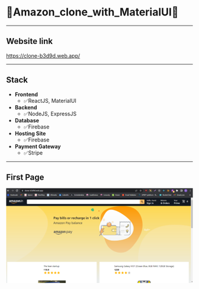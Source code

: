 # 🍁Amazon_clone_with_MaterialUI🎉
-----------------------------------------------
## Website link

https://clone-b3d9d.web.app/

-----------------------------------------------
## Stack
- **Frontend**
  - ✅ReactJS, MaterialUI
- **Backend**
  - ✅NodeJS, ExpressJS
- **Database**
  - ✅Firebase
- **Hosting Site**
  - ✅Firebase
- **Payment Gateway**
  - ✅Stripe
  
-----------------------------------------------
## First Page
<img src="./images/FirstPage.png" alt="one" />
